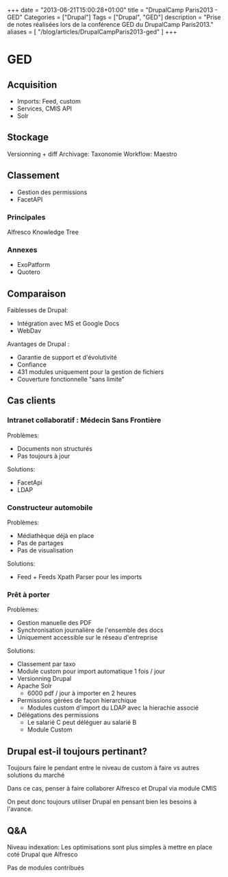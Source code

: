 +++
date = "2013-06-21T15:00:28+01:00"
title = "DrupalCamp Paris2013 - GED"
Categories = ["Drupal"]
Tags = ["Drupal", "GED"]
description = "Prise de notes réalisées lors de la conférence GED du DrupalCamp Paris2013."
aliases = [
  "/blog/articles/DrupalCampParis2013-ged"
]
+++

# GED

## Acquisition

* Imports: Feed, custom
* Services, CMIS API
* Solr

## Stockage
Versionning + diff
Archivage: Taxonomie
Workflow: Maestro

## Classement
* Gestion des permissions
* FacetAPI

### Principales
Alfresco
Knowledge Tree

### Annexes
* ExoPatform
* Quotero


## Comparaison
Faiblesses de Drupal:

 * Intégration avec MS et Google Docs
 * WebDav

Avantages de Drupal :

 * Garantie de support et d'évolutivité
 * Confiance
 * 431 modules uniquement pour la gestion de fichiers
 * Couverture fonctionnelle "sans limite"

## Cas clients

### Intranet collaboratif : Médecin Sans Frontière
Problèmes:

 * Documents non structurés
 * Pas toujours à jour

Solutions:

 * FacetApi
 * LDAP


### Constructeur automobile
Problèmes:

 * Médiathèque déjà en place
 * Pas de partages
 * Pas de visualisation

Solutions:

 * Feed + Feeds Xpath Parser pour les imports


### Prêt à porter
Problèmes:

 * Gestion manuelle des PDF
 * Synchronisation journalière de l'ensemble des docs
 * Uniquement accessible sur le réseau d'entreprise

Solutions:

 * Classement par taxo
 * Module custom pour import automatique 1 fois / jour
 * Versionning Drupal
 * Apache Solr
    * 6000 pdf / jour à importer en 2 heures
 * Permissions gérées de façon hierarchique
    * Modules custom d'import du LDAP avec la hierachie associé
 * Délégations des permissions
    * Le salarié C peut déléguer au salarié B
    * Module Custom

## Drupal est-il toujours pertinant?
Toujours faire le pendant entre le niveau de custom à faire vs autres solutions du marché

Dans ce cas, penser à faire collaborer Alfresco et Drupal via module CMIS

On peut donc toujours utiliser Drupal en pensant bien les besoins à l'avance.

## Q&A
Niveau indexation: Les optimisations sont plus simples à mettre en place coté Drupal que Alfresco

Pas de modules contribués

